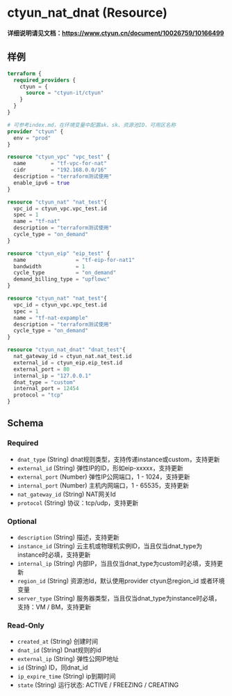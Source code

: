 # ctyun_nat_dnat (Resource)
**详细说明请见文档：https://www.ctyun.cn/document/10026759/10166499**



## 样例

```terraform
terraform {
  required_providers {
    ctyun = {
      source = "ctyun-it/ctyun"
    }
  }
}

# 可参考index.md，在环境变量中配置ak、sk、资源池ID、可用区名称
provider "ctyun" {
  env = "prod"
}

resource "ctyun_vpc" "vpc_test" {
  name        = "tf-vpc-for-nat"
  cidr        = "192.168.0.0/16"
  description = "terraform测试使用"
  enable_ipv6 = true
}

resource "ctyun_nat" "nat_test"{
  vpc_id = ctyun_vpc.vpc_test.id
  spec = 1
  name = "tf-nat"
  description = "terraform测试使用"
  cycle_type = "on_demand"
}

resource "ctyun_eip" "eip_test" {
  name                = "tf-eip-for-nat1"
  bandwidth           = 1
  cycle_type          = "on_demand"
  demand_billing_type = "upflowc"
}

resource "ctyun_nat" "nat_test"{
  vpc_id = ctyun_vpc.vpc_test.id
  spec = 1
  name = "tf-nat-expample"
  description = "terraform测试使用"
  cycle_type = "on_demand"
}

resource "ctyun_nat_dnat" "dnat_test"{
  nat_gateway_id = ctyun_nat.nat_test.id
  external_id = ctyun_eip.eip_test.id
  external_port = 80
  internal_ip = "127.0.0.1"
  dnat_type = "custom"
  internal_port = 12454
  protocol = "tcp"
}
```

<!-- schema generated by tfplugindocs -->
## Schema

### Required

- `dnat_type` (String) dnat规则类型，支持传递instance或custom，支持更新
- `external_id` (String) 弹性IP的ID，形如eip-xxxxx，支持更新
- `external_port` (Number) 弹性IP公网端口，1 - 1024，支持更新
- `internal_port` (Number) 主机内网端口，1 - 65535，支持更新
- `nat_gateway_id` (String) NAT网关Id
- `protocol` (String) 协议：tcp/udp，支持更新

### Optional

- `description` (String) 描述，支持更新
- `instance_id` (String) 云主机或物理机实例ID，当且仅当dnat_type为instance时必填，支持更新
- `internal_ip` (String) 内部IP，当且仅当dnat_type为custom时必填，支持更新
- `region_id` (String) 资源池Id，默认使用provider ctyun总region_id 或者环境变量
- `server_type` (String) 服务器类型，当且仅当dnat_type为instance时必填，支持：VM / BM，支持更新

### Read-Only

- `created_at` (String) 创建时间
- `dnat_id` (String) Dnat规则的id
- `external_ip` (String) 弹性公网IP地址
- `id` (String) ID，同dnat_id
- `ip_expire_time` (String) ip到期时间
- `state` (String) 运行状态: ACTIVE / FREEZING / CREATING